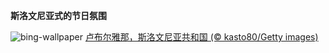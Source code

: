 
**斯洛文尼亚式的节日氛围**

![bing-wallpaper](https://www.bing.com/th?id=OHR.LjubljanaLights_ZH-CN3179297953_1920x1080.jpg)
[卢布尔雅那，斯洛文尼亚共和国 (© kasto80/Getty images)](https://www.bing.com/search?q=%E5%8D%A2%E5%B8%83%E5%B0%94%E9%9B%85%E9%82%A3&amp;form=hpcapt&amp;mkt=zh-cn)
  